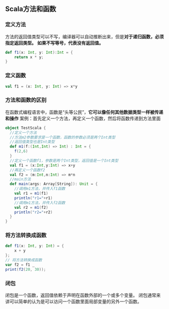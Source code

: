## Scala方法和函数

### 定义方法

方法的返回值类型可以不写，编译器可以自动推断出来，但是**对于递归函数，必须指定返回类型。**
**如果不写等号，代表没有返回值。**

```scala
def f1(x: Int, y: Int):Int = {
    return x * y;
}
```

### 定义函数

```scala
val f1 = (x: Int, y: Int) => x*y
```

### 方法和函数的区别

在函数式编程语言中，函数是“头等公民”，**它可以像任何其他数据类型一样被传递和操作**
案例：首先定义一个方法，再定义一个函数，然后将函数传递到方法里面

```scala
object TestScala {
  //定义一个方法
  //方法m2参数要求是一个函数，函数的参数必须是两个Int类型
  //返回值类型也是Int类型
  def m1(f:(Int,Int) => Int) : Int = {
    f(2,6)
  }
  //定义一个函数f1，参数是两个Int类型，返回值是一个Int类型
  val f1 = (x:Int,y:Int) => x+y
  //再定义一个函数f2
  val f2 = (m:Int,n:Int) => m*n
  //main方法
  def main(args: Array[String]): Unit = {
    //调用m1方法，并传入f1函数
    val r1 = m1(f1)
    println("r1="+r1)
    //调用m1方法，并传入f2函数
    val r2 = m1(f2)
    println("r2="+r2)
  }
}
```

### 将方法转换成函数

```scala
def f1(x: Int, y: Int) = {
	x + y
};
// 将方法转换成函数
var f2 = f1 _
print(f2(20, 30));
```

### 闭包

闭包是一个函数，返回值依赖于声明在函数外部的一个或多个变量。
闭包通常来讲可以简单的认为是可以访问一个函数里面局部变量的另外一个函数。